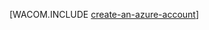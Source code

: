 <properties title="Create an Azure account" pageTitle="创建 Azure 帐户" description="创建帐户" authors="waltpo" />
<tags ms.service=""
    ms.date="02/27/2015"
    wacn.date="04/11/2015"
    />

[WACOM.INCLUDE [create-an-azure-account](../includes/create-an-azure-account.md)]
<!--HONumber=43--> 
